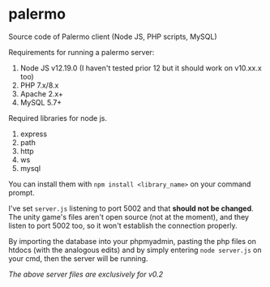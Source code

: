 # palermo
Source code of Palermo client (Node JS, PHP scripts, MySQL)

Requirements for running a palermo server:
1) Node JS v12.19.0 (I haven't tested prior 12 but it should work on v10.xx.x too)
2) PHP 7.x/8.x
3) Apache 2.x+
4) MySQL 5.7+

Required libraries for node js. 
1) express
2) path
3) http
4) ws
5) mysql

You can install them with ``npm install <library_name>`` on your command prompt.

I've set ``server.js`` listening to port 5002 and that <b>should not be changed</b>. The unity game's files aren't open source (not at the moment), and they listen to port 5002 too, so it won't establish the connection properly. 

By importing the database into your phpmyadmin, pasting the php files on htdocs (with the analogous edits) and by simply entering ``node server.js`` on your cmd, then the server will be running.

<i>The above server files are exclusively for v0.2</i>

